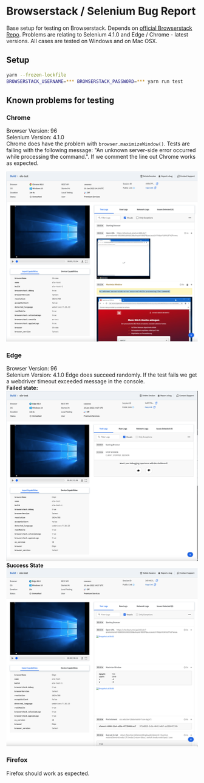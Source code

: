 # Browserstack / Selenium Bug Report

Base setup for testing on Browserstack. Depends on [official Browserstack Repo](https://github.com/browserstack/webdriverio-browserstack).
Problems are relating to Selenium 4.1.0 and Edge / Chrome - latest versions.
All cases are tested on Windows and on Mac OSX.

## Setup

```sh
yarn --frozen-lockfile
BROWSERSTACK_USERNAME=*** BROWSERSTACK_PASSWORD=*** yarn run test
```

## Known problems for testing

### Chrome

Browser Version: 96  
Selenium Version: 4.1.0  
Chrome does have the problem with `browser.maximizeWindow()`. Tests are failing with the following message:
"An unknown server-side error occurred while processing the command.". If we comment the line out Chrome works as expected.

![chrome-failed-state](./examples/chrome-failed-state.png)

### Edge

Browser Version: 96  
Selenium Version: 4.1.0
Edge does succeed randomly. If the test fails we get a webdriver timeout exceeded message in the console.  
**Failed state:**  
![edge-failed-state](./examples/edge-failed-state.png)  
**Success State**
![edge-success-state](./examples/edge-success-state.png)

### Firefox

Firefox should work as expected.

